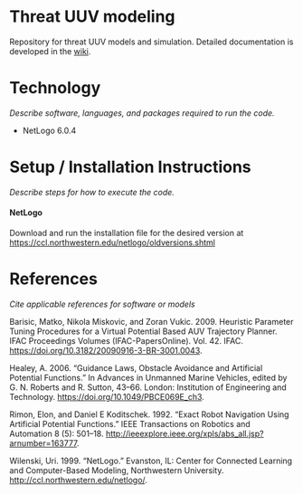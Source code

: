 # Threat UUV modeling

Repository for threat UUV models and simulation.  Detailed documentation is developed in the [wiki](https://gitlab.nps.edu/team1-cuuv/threat-uuv-modeling/wikis/home).

# Technology
*Describe software, languages, and packages required to run the code.*

* NetLogo 6.0.4

# Setup / Installation Instructions
*Describe steps for how to execute the code.*

#### NetLogo

Download and run the installation file for the desired version at https://ccl.northwestern.edu/netlogo/oldversions.shtml

# References
*Cite applicable references for software or models*

Barisic, Matko, Nikola Miskovic, and Zoran Vukic. 2009. Heuristic Parameter Tuning Procedures for a Virtual Potential Based AUV Trajectory Planner. IFAC Proceedings Volumes (IFAC-PapersOnline). Vol. 42. IFAC. https://doi.org/10.3182/20090916-3-BR-3001.0043.

Healey, A. 2006. “Guidance Laws, Obstacle Avoidance and Artificial Potential Functions.” In Advances in Unmanned Marine Vehicles, edited by G. N. Roberts and R. Sutton, 43–66. London: Institution of Engineering and Technology. https://doi.org/10.1049/PBCE069E_ch3.

Rimon, Elon, and Daniel E Koditschek. 1992. “Exact Robot Navigation Using Artificial Potential Functions.” IEEE Transactions on Robotics and Automation 8 (5): 501–18. http://ieeexplore.ieee.org/xpls/abs_all.jsp?arnumber=163777.

Wilenski, Uri. 1999. “NetLogo.” Evanston, IL: Center for Connected Learning and Computer-Based Modeling, Northwestern University. http://ccl.northwestern.edu/netlogo/.
